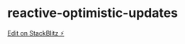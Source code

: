 # reactive-optimistic-updates

[Edit on StackBlitz ⚡️](https://stackblitz.com/edit/reactive-optimistic-updates)